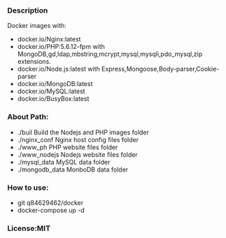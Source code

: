 ### Description
Docker images with:
- docker.io/Nginx:latest
- docker.io/PHP:5.6.12-fpm with MongoDB,gd,ldap,mbstring,mcrypt,mysql,mysqli,pdo_mysql,zip extensions.
- docker.io/Node.js:latest with Express,Mongoose,Body-parser,Cookie-parser
- docker.io/MongoDB:latest
- docker.io/MySQL:latest
- docker.io/BusyBox:latest

### About Path:
- ./buil						Build the Nodejs and PHP images folder
- ./nginx_conf			Nginx host config files folder
- ./www_ph					PHP website files folder
- ./www_nodejs			Nodejs website files folder
- ./mysql_data			MySQL data folder
- ./mongodb_data		MonboDB data folder

### How to use:
- git q84629462/docker
- docker-compose up -d

### License:MIT
